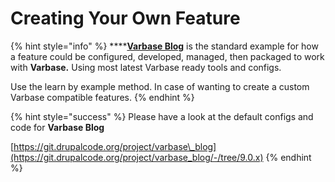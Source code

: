 # Creating Your Own Feature

{% hint style="info" %}
\*\*\*\*[**Varbase Blog**](https://www.drupal.org/project/varbase_blog) is the standard example for how a feature could be configured, developed, managed, then packaged to work with **Varbase.** Using most latest Varbase ready tools and configs.

Use the learn by example method. In case of wanting to create a custom Varbase compatible features.
{% endhint %}

{% hint style="success" %}
Please have a look at the default configs and code for **Varbase Blog**

[https://git.drupalcode.org/project/varbase\_blog](https://git.drupalcode.org/project/varbase_blog/-/tree/9.0.x)
{% endhint %}

